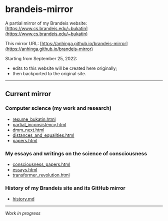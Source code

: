# brandeis-mirror

A partial mirror of my Brandeis website: [https://www.cs.brandeis.edu/~bukatin](https://www.cs.brandeis.edu/~bukatin)

This mirror URL: [https://anhinga.github.io/brandeis-mirror](https://anhinga.github.io/brandeis-mirror)

Starting from September 25, 2022:
  * edits to this website will be created here originally;
  * then backported to the original site.

---

## Current mirror

### Computer science (my work and research)

  * [resume_bukatin.html](resume_bukatin.html)
  * [partial_inconsistency.html](partial_inconsistency.html)
  * [dmm_next.html](dmm_next.html)
  * [distances_and_equalities.html](distances_and_equalities.html)
  * [papers.html](papers.html)

### My essays and writings on the science of consciousness

  * [consciousness_papers.html](consciousness_papers.html)
  * [essays.html](essays.html)
  * [transformer_revolution.html](transformer_revolution.html)

### History of my Brandeis site and its GitHub mirror

  * [history.md](history.md)

---

_Work in progress_
